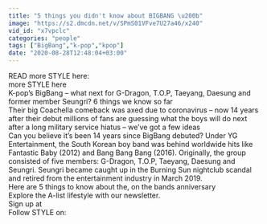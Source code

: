 ```yaml
---
title: "5 things you didn't know about BIGBANG \u200b"
image: "https://s2.dmcdn.net/v/SPmS01VFve7U27a46/x240"
vid_id: "x7vpclc"
categories: "people"
tags: ["BigBang","k-pop","kpop"]
date: "2020-08-28T12:48:04+03:00"
---
```

READ more STYLE here:  <br>more STYLE here  <br>K-pop’s BigBang – what next for G-Dragon, T.O.P, Taeyang, Daesung and former member Seungri? 6 things we know so far  <br>Their big Coachella comeback was axed due to coronavirus – now 14 years after their debut millions of fans are guessing what the boys will do next after a long military service hiatus – we’ve got a few ideas  <br>Can you believe it’s been 14 years since BigBang debuted? Under YG Entertainment, the South Korean boy band was behind worldwide hits like Fantastic Baby (2012) and Bang Bang Bang (2016). Originally, the group consisted of five members: G-Dragon, T.O.P, Taeyang, Daesung and Seungri. Seungri became caught up in the Burning Sun nightclub scandal and retired from the entertainment industry in March 2019.  <br>Here are 5 things to know about the, on the bands anniversary  <br>Explore the A-list lifestyle with our newsletter.   <br>Sign up at   <br>Follow STYLE on:  <br>
